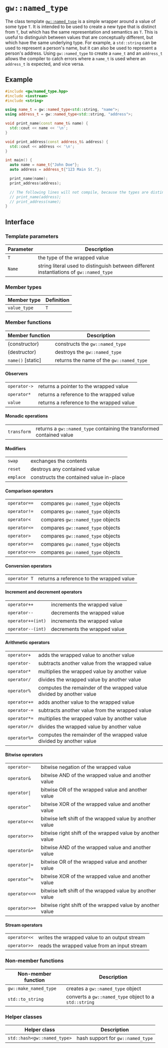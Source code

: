 # `gw::named_type`

The class template [`gw::named_type`](../include/gw/named_type.hpp) is a simple wrapper around a value of some type `T`. It is intended to be used to create a new type that is distinct from `T`, but which has the same representation and semantics as `T`. This is useful to distinguish between values that are conceptually different, but which have the same underlying type. For example, a `std::string` can be used to represent a person's name, but it can also be used to represent a person's address. Using `gw::named_type` to create a `name_t` and an `address_t` allows the compiler to catch errors where a `name_t` is used where an `address_t` is expected, and vice versa.

## Example

```cpp
#include <gw/named_type.hpp>
#include <iostream>
#include <string>

using name_t = gw::named_type<std::string, "name">;
using address_t = gw::named_type<std::string, "address">;

void print_name(const name_t& name) {
  std::cout << name << '\n';
}

void print_address(const address_t& address) {
  std::cout << address << '\n';
}

int main() {
  auto name = name_t{"John Doe"};
  auto address = address_t{"123 Main St."};

  print_name(name);
  print_address(address);

  // The following lines will not compile, because the types are distinct.
  // print_name(address);
  // print_address(name);
}
```

## Interface

### Template parameters

| Parameter | Description |
| --------- | ----------- |
| `T` | the type of the wrapped value |
| `Name` | string literal used to distinguish between different instantiations of `gw::named_type` |

### Member types

| Member type | Definition |
| ----------- | ----------- |
| `value_type` | `T` |

### Member functions

| Member function | Description |
| --------------- | ----------- |
| (constructor) | constructs the `gw::named_type` |
| (destructor) | destroys the `gw::named_type` |
| `name()` [static] | returns the name of the `gw::named_type` |

#### Observers

|   |   |
|---|---|
| `operator->` | returns a pointer to the wrapped value |
| `operator*` | returns a reference to the wrapped value |
| `value` | returns a reference to the wrapped value |

#### Monadic operations

|   |   |
|---|---|
| `transform` | returns a `gw::named_type` containing the transformed contained value |

#### Modifiers

|   |   |
|---|---|
| `swap` | exchanges the contents |
| `reset` | destroys any contained value |
| `emplace` | constructs the contained value in-place |

#### Comparison operators

|   |   |
|---|---|
| `operator==` | compares `gw::named_type` objects |
| `operator!=` | compares `gw::named_type` objects |
| `operator<` | compares `gw::named_type` objects |
| `operator<=` | compares `gw::named_type` objects |
| `operator>` | compares `gw::named_type` objects |
| `operator>=` | compares `gw::named_type` objects |
| `operator<=>` | compares `gw::named_type` objects |

#### Conversion operators

|   |   |
|---|---|
| `operator T` | returns a reference to the wrapped value |

#### Increment and decrement operators

|   |   |
|---|---|
| `operator++` | increments the wrapped value |
| `operator--` | decrements the wrapped value |
| `operator++(int)` | increments the wrapped value |
| `operator--(int)` | decrements the wrapped value |

#### Arithmetic operators

|   |   |
|---|---|
| `operator+` | adds the wrapped value to another value |
| `operator-` | subtracts another value from the wrapped value |
| `operator*` | multiplies the wrapped value by another value |
| `operator/` | divides the wrapped value by another value |
| `operator%` | computes the remainder of the wrapped value divided by another value |
| `operator+=` | adds another value to the wrapped value |
| `operator-=` | subtracts another value from the wrapped value |
| `operator*=` | multiplies the wrapped value by another value |
| `operator/=` | divides the wrapped value by another value |
| `operator%=` | computes the remainder of the wrapped value divided by another value |

#### Bitwise operators

|   |   |
|---|---|
| `operator~` | bitwise negation of the wrapped value |
| `operator&` | bitwise AND of the wrapped value and another value |
| `operator\|` | bitwise OR of the wrapped value and another value |
| `operator^` | bitwise XOR of the wrapped value and another value |
| `operator<<` | bitwise left shift of the wrapped value by another value |
| `operator>>` | bitwise right shift of the wrapped value by another value |
| `operator&=` | bitwise AND of the wrapped value and another value |
| `operator\|=` | bitwise OR of the wrapped value and another value |
| `operator^=` | bitwise XOR of the wrapped value and another value |
| `operator<<=` | bitwise left shift of the wrapped value by another value |
| `operator>>=` | bitwise right shift of the wrapped value by another value |

#### Stream operators

|   |   |
|---|---|
| `operator<<` | writes the wrapped value to an output stream |
| `operator>>` | reads the wrapped value from an input stream |

### Non-member functions

| Non-member function | Description |
| --------------- | ----------- |
| `gw::make_named_type` | creates a `gw::named_type` object |
| `std::to_string` | converts a `gw::named_type` object to a `std::string` |

### Helper classes

| Helper class | Description |
| ------------ | ----------- |
| `std::hash<gw::named_type>` | hash support for `gw::named_type` |
